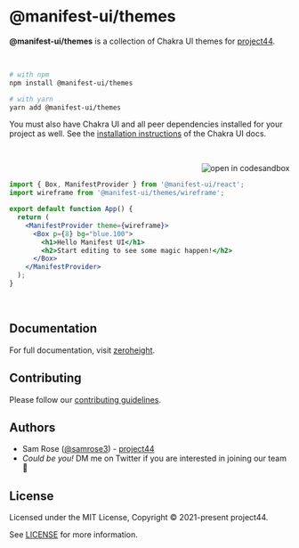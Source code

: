 # @manifest-ui/themes

**@manifest-ui/themes** is a collection of Chakra UI themes for [project44](https://stitches.dev).

<p><br /></p>

```sh
# with npm
npm install @manifest-ui/themes

# with yarn
yarn add @manifest-ui/themes
```

You must also have Chakra UI and all peer dependencies installed for your project as well. See the [installation instructions](https://chakra-ui.com/docs/getting-started#installation) of the Chakra UI docs.

<p><br /></p>

<a href="https://codesandbox.io/s/manifest-ui-e8z8c"><img src="https://img.shields.io/badge/-Edit_in_Sandbox-2b354f?logo=codesandbox&style=flat-square" alt="open in codesandbox" valign="middle" align="right"></a>

<br />

```jsx
import { Box, ManifestProvider } from '@manifest-ui/react';
import wireframe from '@manifest-ui/themes/wireframe';

export default function App() {
  return (
    <ManifestProvider theme={wireframe}>
      <Box p={8} bg="blue.100">
        <h1>Hello Manifest UI</h1>
        <h2>Start editing to see some magic happen!</h2>
      </Box>
    </ManifestProvider>
  );
}
```

<p><br /></p>

## Documentation

For full documentation, visit [zeroheight](https://zeroheight.com/27d9b4710).

## Contributing

Please follow our [contributing guidelines](./CONTRIBUTING.md).

## Authors

- Sam Rose ([@samrose3](https://twitter.com/_samrose3_)) - [project44](https://project44.com)
- _Could be you!_ DM me on Twitter if you are interested in joining our team 🎉

## License

Licensed under the MIT License, Copyright © 2021-present project44.

See [LICENSE](./LICENSE.md) for more information.
